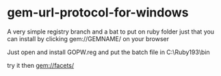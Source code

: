 gem-url-protocol-for-windows
============================

A very simple registry branch and a bat to put on ruby folder just that you can install by clicking gem://GEMNAME/ on your browser

Just open and install GOPW.reg and put the batch file in C:\Ruby193\bin

try it then [gem://facets/](gem://facets/)